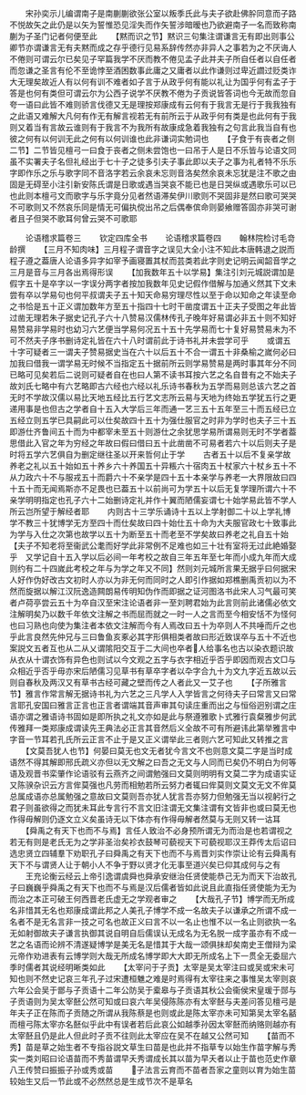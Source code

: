 <!-- { "loadSidebar": true } -->
　　宋孙奕示儿编谓南子是南蒯蒯欲张公室以叛季氏此与夫子欲赴佛肸同意而子路不悦故矢之此仍是以矢为誓惟恐见淫失而作矢誓涉暗暧也乃欲避南子一名而致称南蒯为子圣门记者何便至此
　　【黙而识之节】黙识三句集注谓谦言无有即出则事公卿节亦谓谦言无有夫黙而成之存乎德行见易系辞传然亦非异人之事若为之不厌诲人不倦则可谓云尔已矣见子罕篇我学不厌而教不倦见孟子此并夫子所自任者以自任者而忽谦之圣言有伦不至诡悖至酒困数事此庸之又庸者以此作谦则过卑近讇过贬类诈大无理矣故近人有以何有训不难者如子言于从政乎何有能以礼让为国乎何有孟子于答是也何有类但可谓云尔为公西子说学不厌教不倦为子贡说皆答词也今无故而忽自夸一语曰此皆不难则骄言伐德又无是理按郑康成有云何有于我言无是行于我我独有之此语又难解大凡何有作无有解言视若无有前所云于从政乎何有类是也此何有于我则又着当有言故云谁则有于我言不为我所有故康成急着我独有之句言此我当自有也彼之何有以何训无此之何有以何训谁也此非谦词实勉词也
　　【子食于有丧者之侧二节】二节皆见檀弓一曰食于丧者之侧未尝饱也一曰吊于人是日不乐皆与论语文同虽不实署夫子名但礼经出于七十子之徒多引夫子事此即以夫子之事为礼者特不乐乐字即作乐之乐与歌字同不音洛字若云余哀未忘则音洛矣然余哀未忘犹是注不歌之由固是无碍至小注引新安陈氏谓是日歌或遇当哭哀不能已也是日哭纵或遇歌乐可以已也此则本檀弓文而歌字与乐字竟分见者然语滞矣伊川歌则不哭固非是然曰歌可哭哭不可歌则又不然哀乐同是情无可偏执傥出吊之后偶奉傧命则晏飨赠答固亦非哭可谢者且子但哭不歌耳何曾云哭不可歌耶




　　论语稽求篇卷三
　　钦定四库全书
　　论语稽求篇卷四
　　翰林院检讨毛竒龄撰
　　【三月不知肉味】三月程子谓音字之误见大全小注不知此本唐韩退之説而程子遵之葢唐人论语多异字如宰予画寝置其杖而芸类若此字则史记明云闻韶音学之三月是音与三月各出焉得形误
　　【加我数年五十以学易】集注引刘元城説谓加是假字五十是卒字以一字误分两字者按加我数年见史记假作借解与加通义然其下文未尝有卒以学易句也何平叔谓夫子五十知天命易穷理尽性以至于命以知命之年读至命之书恰是五十正义谓加数年方至五十指四十七时干凿度谓五十正夫子受图之年此皆过凿无理若朱子据史记孔子六十八赞易汉儒林传孔子晚年好易谓必非五十则不知好易赞易非学易时也幼习六艺便当学易何况五十五十先学易而七十复好易赞易未为不可不然夫子序书删诗定礼皆在六十八时谓前此于诗书礼并未尝学可乎
　　或谓五十字可疑者三一谓夫子赞易据史当在六十以后五十不合一谓五十非桑榆之嵗何必曰加我曰借我一谓学易无时候不当指定五十据前所云则学易赞易是两时事其年分不同已略可见矣若后二说则可疑者自在也曰人第不读书耳按六艺之名自昔有之不始夫子故刘氏七略中有六艺略即古六经也六经以礼乐诗书春秋为五学而易则总该六艺之首无时不学故汉儒以易比天地五经比五行艺文志所云易与天地为终始五学犹五行之更递用事是也但古之学者自十五入大学后三年而通一艺三五十五年至三十而五经已立五经立则五学已具嗣此可以仕矣故四十五十为强仕服官之时非为学时也夫子三十五即游仕齐鲁间五十而为中都宰未至五十则游仕之余犹思学易所谓易则无时不学者葢思借此入官之年为穷经之年故曰假曰借曰五十此凿凿不可易者若六十以后则夫子是时将五学六艺俱自为删定继往圣以开来哲何止于学
　　古者五十以后不复亲学故养老之礼以五十始如五十养乡六十养国五十异粻六十宿肉五十杖家六十杖乡五十不从力政六十不与服戎五十而爵六十不亲学是四十五十本亲学与养老一大界限故曰四十五十而无闻焉斯亦不足畏也已葢五十以前尚可为学五十以后无复学理所谓六十不亲学明明指定也孔子六十二始删诗定礼并作十翼而陋儒妄谓七十始学易此皆不学人所云岂所望于解经者耶
　　内则古十三学乐诵诗十五以上学射御二十以上学礼博学不教三十犹博学无方至四十而仕矣故曰四十始仕五十命为大夫服官政七十致事此为学与入仕之次第也故学以五十为断至五十而老至不学矣故曰养老之礼自五十始【夫子不知老将至衞武公耄而好学此非常例不足难也如三十壮有室将无过此絶婚娶乎　又学记自十五入学以后必间一年考校之故自三年五年至七年而小成九年而大成则约有二十四嵗此考校之年与为学之年又不同】然则刘元城所言果无据乎曰何据宋人好作伪好改古文初时人亦以为非无何而同时之人即引作据如郑樵删禹贡初以为不然而旋据以解江汉阮逸造闗朗易传明知伪作而即据之证河图洛书此宋人习气最可笑者卢荷亭尝云五十为卒自汉至宋注论语者非一至刘聘君始为此言则前此诸儒必依文注解明矣乃以数千年依文注解之书而屈而就之一时一人之言而至今相安恬不为怪何也曰习熟也向使为集注者本依文注解而今有人焉改曰五十为卒则人不共唾而斤之也乎此言良然先仲兄与三曰鲁鱼亥豖必其字形俱相类者故曰形近致误卒与五十不近也案説文五者互也从二从乂谓隂阳交互于二大间也卒者人给事名也古以染衣题识故从衣从十谓衣饰有异色也则试以今文观之五字与衣字相近乎否乎即因而观古文□与众相近乎否乎毋亦宋后陋儒习见草书有草卒字者以卆字合九十为文九字近五故以云则自春秋及两汉又有草书古经可藏之壁而传之人者此又一艾子也
　　【子所雅言节】雅言作常言解无据诗书礼为六艺之三凡学人入学皆言之何待夫子曰常言又曰常言耶孔安国曰雅言正言也正言者谓端其音声审其句读庄重而出之与恒俗迥别谓之庄语亦谓之雅语诗书固如是即所执之礼文亦如是此与祭遵雅歌卜式雅行袁粲雅步何武传雅拜一类郑康成谓读先王典法必正言其音然后义全故不可有所避讳此第举雅言中字音一节耳若孔氏所云正言不止于是又正义谓举此三者则六艺可知此又转推之言
　　【文莫吾犹人也节】何晏曰莫无也文无者犹今言文不也则意文莫二字是当时成语然不得其解即邢氏疏义亦但以无文解之曰吾之无文与人同而已矣仍不明白为何等语及观晋书栾肇作论语驳有云燕齐之间谓勉强曰文莫则明明有文莫二字为成语实证又陈骙杂识云方言侔莫强也凡劳而相勉若所云努力者辄曰侔莫则文莫文无文不侔莫总属成语亦总属勉强之意故曰文莫则吾亦犹人犹言吾亦努力但勉强无当以视躬行之君子则虽欲得之而犹未耳此专言行不言文旧注谓无文集注谓有文皆非也或曰莫无也作得毋解则仍逐文立义矣虽诗无以下体亦有作得毋解者然莫与无则又转一诂耳
　　【舜禹之有天下也而不与焉】言任人致治不必身预所谓无为而治是也若谓视之若无有则是老氏无为之学非圣治矣袗衣鼓琴可藐视天下可藐视耶汉王莽传太后诏曰选忠贤立四辅羣下劝职孔子曰舜禹之有天下也而不与焉晋刘实作崇让论有云舜禹有天下不与谓贤人让于朝小人不争于野以贤才化无事至道兴矣已仰其成何与之有
　　王充论衡云经云上帝引逸谓虞舜也舜承安继治任贤使能恭己无为而天下治故孔子曰巍巍乎舜禹之有天下也而不与焉是汉后儒者皆如此说且此直指任贤使能为无为而治之本正可破王何西晋老氏虚无之学观者审之
　　【大哉孔子节】博学而无所成名非惜其无名也郑康成谓此邦之人美孔子博学不成一名故夫子以谦承之所谓不成一名者不是无名言非一技之可名也故正义曰言不以一名止也惟不以一名止则欲执一名无如射御故夫子谦言执御其说自明自后儒误认无成名为无名脱一成字虽亦有不成一艺之名语而论辨不清遂疑博学是美无名是惜其于大哉一颂俱抺却矣南史王僧辩为梁元帝作劝进表有云博学则大哉无所成名博学即大大即无所成名上下一贯全无委屈六季时儒者其说经明晰类如此
　　【太宰问于子贡】太宰是吴太宰注曰或吴或宋未可知也则不然史记哀三年孔子过宋遭桓魋之难是时焉得有太宰往来之事惟吴太宰则哀六年公会吴于鄫与子贡语十二年公防吴于槖皋与子贡语其秋公会衞侯宋皇瑗于郧与子贡语则为吴太宰噽公然可知或曰哀六年吴侵陈陈亦有太宰噽与夫差问答见檀弓是年夫子正在陈而子贡随之所谓从我陈蔡是也则或此是陈太宰亦未可知第吴太宰名嚭而檀弓陈太宰亦名噽似乎此中有误者若后此哀公如越季孙因太宰噽而纳赂则越亦有太宰噽且仍是此人但此时子贡不往则此太宰应在吴不在越又公然可知
　　【苗而不秀】苗是草之始生者不专指谷説文草生曰苗是也此并不指草专以始生作苗字解与秀实一类刘昭曰论语苗而不秀苗谓早夭秀谓成长其以苗为早夭者以止于苗也范史作章八王传赞曰振振子孙或秀或苗
　　子法言云育而不苗者吾家之童则以育为始生苗较始生又后一节此或不必然然总是生成节次不是草名
